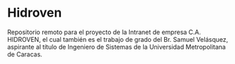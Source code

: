 # Hidroven
Repositorio remoto para el proyecto de la Intranet de empresa C.A. HIDROVEN, el cual también es el trabajo de grado del Br. Samuel Velásquez, aspirante al título de Ingeniero de Sistemas de la Universidad Metropolitana de Caracas.
